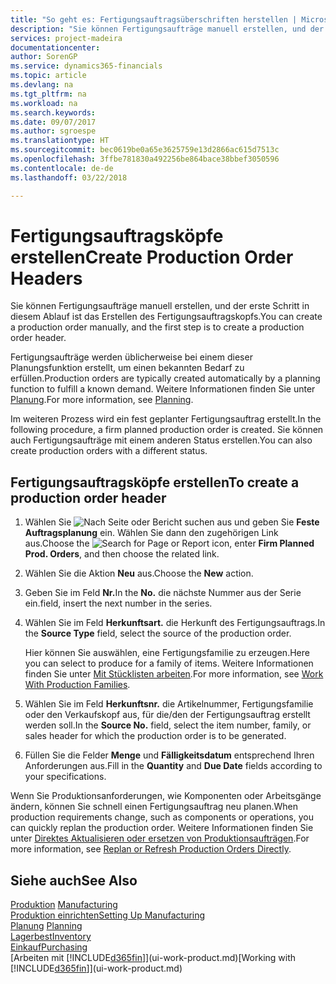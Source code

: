 ```yaml
---
title: "So geht es: Fertigungsauftragsüberschriften herstellen | Microsoft Docs"
description: "Sie können Fertigungsaufträge manuell erstellen, und der erste Schritt in diesem Ablauf ist das Erstellen des Fertigungsauftragskopfs."
services: project-madeira
documentationcenter: 
author: SorenGP
ms.service: dynamics365-financials
ms.topic: article
ms.devlang: na
ms.tgt_pltfrm: na
ms.workload: na
ms.search.keywords: 
ms.date: 09/07/2017
ms.author: sgroespe
ms.translationtype: HT
ms.sourcegitcommit: bec0619be0a65e3625759e13d2866ac615d7513c
ms.openlocfilehash: 3ffbe781830a492256be864bace38bbef3050596
ms.contentlocale: de-de
ms.lasthandoff: 03/22/2018

---
```

# <a name="create-production-order-headers"></a><span data-ttu-id="0cd95-103">Fertigungsauftragsköpfe erstellen</span><span class="sxs-lookup"><span data-stu-id="0cd95-103">Create Production Order Headers</span></span>
<span data-ttu-id="0cd95-104">Sie können Fertigungsaufträge manuell erstellen, und der erste Schritt in diesem Ablauf ist das Erstellen des Fertigungsauftragskopfs.</span><span class="sxs-lookup"><span data-stu-id="0cd95-104">You can create a production order manually, and the first step is to create a production order header.</span></span>

<span data-ttu-id="0cd95-105">Fertigungsaufträge werden üblicherweise bei einem dieser Planungsfunktion erstellt, um einen bekannten Bedarf zu erfüllen.</span><span class="sxs-lookup"><span data-stu-id="0cd95-105">Production orders are typically created automatically by a planning function to fulfill a known demand.</span></span> <span data-ttu-id="0cd95-106">Weitere Informationen finden Sie unter [Planung](production-planning.md).</span><span class="sxs-lookup"><span data-stu-id="0cd95-106">For more information, see [Planning](production-planning.md).</span></span>   

<span data-ttu-id="0cd95-107">Im weiteren Prozess wird ein fest geplanter Fertigungsauftrag erstellt.</span><span class="sxs-lookup"><span data-stu-id="0cd95-107">In the following procedure, a firm planned production order is created.</span></span> <span data-ttu-id="0cd95-108">Sie können auch Fertigungsaufträge mit einem anderen Status erstellen.</span><span class="sxs-lookup"><span data-stu-id="0cd95-108">You can also create production orders with a different status.</span></span>  

## <a name="to-create-a-production-order-header"></a><span data-ttu-id="0cd95-109">Fertigungsauftragsköpfe erstellen</span><span class="sxs-lookup"><span data-stu-id="0cd95-109">To create a production order header</span></span>  
1.  <span data-ttu-id="0cd95-110">Wählen Sie ![Nach Seite oder Bericht suchen](media/ui-search/search_small.png "Symbol nach Seite oder Bericht suchen ") aus und geben Sie **Feste Auftragsplanung** ein. Wählen Sie dann den zugehörigen Link aus.</span><span class="sxs-lookup"><span data-stu-id="0cd95-110">Choose the ![Search for Page or Report](media/ui-search/search_small.png "Search for Page or Report icon") icon, enter **Firm Planned Prod. Orders**, and then choose the related link.</span></span>  
2.  <span data-ttu-id="0cd95-111">Wählen Sie die Aktion **Neu** aus.</span><span class="sxs-lookup"><span data-stu-id="0cd95-111">Choose the **New** action.</span></span>  
3.  <span data-ttu-id="0cd95-112">Geben Sie im Feld **Nr.**</span><span class="sxs-lookup"><span data-stu-id="0cd95-112">In the **No.**</span></span> <span data-ttu-id="0cd95-113">die nächste Nummer aus der Serie ein.</span><span class="sxs-lookup"><span data-stu-id="0cd95-113">field, insert the next number in the series.</span></span>  
4.  <span data-ttu-id="0cd95-114">Wählen Sie im Feld **Herkunftsart.** die Herkunft des Fertigungsauftrags.</span><span class="sxs-lookup"><span data-stu-id="0cd95-114">In the **Source Type** field, select the source of the production order.</span></span>

    <span data-ttu-id="0cd95-115">Hier können Sie auswählen, eine Fertigungsfamilie zu erzeugen.</span><span class="sxs-lookup"><span data-stu-id="0cd95-115">Here you can select to produce for a family of items.</span></span> <span data-ttu-id="0cd95-116">Weitere Informationen finden Sie unter [Mit Stücklisten arbeiten](production-how-work-family.md).</span><span class="sxs-lookup"><span data-stu-id="0cd95-116">For more information, see [Work With Production Families](production-how-work-family.md).</span></span>
5.  <span data-ttu-id="0cd95-117">Wählen Sie im Feld **Herkunftsnr.** die Artikelnummer, Fertigungsfamilie oder den Verkaufskopf aus, für die/den der Fertigungsauftrag erstellt werden soll.</span><span class="sxs-lookup"><span data-stu-id="0cd95-117">In the **Source No.** field, select the item number, family, or sales header for which the production order is to be generated.</span></span>  
6.  <span data-ttu-id="0cd95-118">Füllen Sie die Felder **Menge** und **Fälligkeitsdatum** entsprechend Ihren Anforderungen aus.</span><span class="sxs-lookup"><span data-stu-id="0cd95-118">Fill in the **Quantity** and **Due Date** fields according to your specifications.</span></span>  

<span data-ttu-id="0cd95-119">Wenn Sie Produktionsanforderungen, wie Komponenten oder Arbeitsgänge ändern, können Sie schnell  einen Fertigungsauftrag neu planen.</span><span class="sxs-lookup"><span data-stu-id="0cd95-119">When production requirements change, such as components or operations, you can quickly replan the production order.</span></span> <span data-ttu-id="0cd95-120">Weitere Informationen finden Sie unter [Direktes Aktualisieren oder ersetzen von Produktionsaufträgen](production-how-to-replan-refresh-production-orders.md).</span><span class="sxs-lookup"><span data-stu-id="0cd95-120">For more information, see [Replan or Refresh Production Orders Directly](production-how-to-replan-refresh-production-orders.md).</span></span> 

## <a name="see-also"></a><span data-ttu-id="0cd95-121">Siehe auch</span><span class="sxs-lookup"><span data-stu-id="0cd95-121">See Also</span></span>  
<span data-ttu-id="0cd95-122">[Produktion](production-manage-manufacturing.md)  </span><span class="sxs-lookup"><span data-stu-id="0cd95-122">[Manufacturing](production-manage-manufacturing.md)  </span></span>  
[<span data-ttu-id="0cd95-123">Produktion einrichten</span><span class="sxs-lookup"><span data-stu-id="0cd95-123">Setting Up Manufacturing</span></span>](production-configure-production-processes.md)  
<span data-ttu-id="0cd95-124">[Planung](production-planning.md)    </span><span class="sxs-lookup"><span data-stu-id="0cd95-124">[Planning](production-planning.md)    </span></span>  
[<span data-ttu-id="0cd95-125">Lagerbest</span><span class="sxs-lookup"><span data-stu-id="0cd95-125">Inventory</span></span>](inventory-manage-inventory.md)  
[<span data-ttu-id="0cd95-126">Einkauf</span><span class="sxs-lookup"><span data-stu-id="0cd95-126">Purchasing</span></span>](purchasing-manage-purchasing.md)  
<span data-ttu-id="0cd95-127">[Arbeiten mit [!INCLUDE[d365fin](includes/d365fin_md.md)]](ui-work-product.md)</span><span class="sxs-lookup"><span data-stu-id="0cd95-127">[Working with [!INCLUDE[d365fin](includes/d365fin_md.md)]](ui-work-product.md)</span></span>

